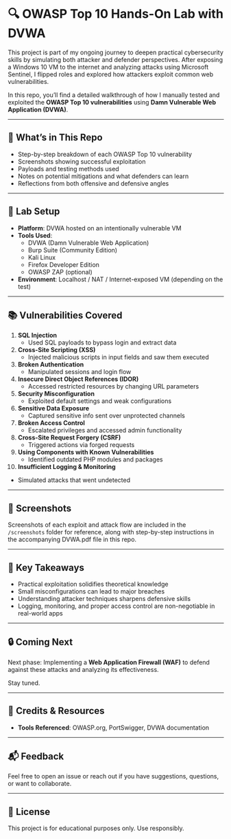 # 🔍 OWASP Top 10 Hands-On Lab with DVWA

This project is part of my ongoing journey to deepen practical cybersecurity skills by simulating both attacker and defender perspectives. After exposing a Windows 10 VM to the internet and analyzing attacks using Microsoft Sentinel, I flipped roles and explored how attackers exploit common web vulnerabilities.

In this repo, you’ll find a detailed walkthrough of how I manually tested and exploited the **OWASP Top 10 vulnerabilities** using **Damn Vulnerable Web Application (DVWA)**.

---

## 📌 What’s in This Repo

- Step-by-step breakdown of each OWASP Top 10 vulnerability
- Screenshots showing successful exploitation
- Payloads and testing methods used
- Notes on potential mitigations and what defenders can learn
- Reflections from both offensive and defensive angles

---

## 🔧 Lab Setup

- **Platform**: DVWA hosted on an intentionally vulnerable VM  
- **Tools Used**:
  - DVWA (Damn Vulnerable Web Application)
  - Burp Suite (Community Edition)
  - Kali Linux
  - Firefox Developer Edition
  - OWASP ZAP (optional)
- **Environment**: Localhost / NAT / Internet-exposed VM (depending on the test)

---

## 📚 Vulnerabilities Covered

1. **SQL Injection**  
   - Used SQL payloads to bypass login and extract data  
2. **Cross-Site Scripting (XSS)**  
   - Injected malicious scripts in input fields and saw them executed  
3. **Broken Authentication**  
   - Manipulated sessions and login flow  
4. **Insecure Direct Object References (IDOR)**  
   - Accessed restricted resources by changing URL parameters  
5. **Security Misconfiguration**  
   - Exploited default settings and weak configurations  
6. **Sensitive Data Exposure**  
   - Captured sensitive info sent over unprotected channels  
7. **Broken Access Control**  
   - Escalated privileges and accessed admin functionality  
8. **Cross-Site Request Forgery (CSRF)**  
   - Triggered actions via forged requests  
9. **Using Components with Known Vulnerabilities**  
   - Identified outdated PHP modules and packages  
10. **Insufficient Logging & Monitoring**  
   - Simulated attacks that went undetected

---

## 📸 Screenshots

Screenshots of each exploit and attack flow are included in the `/screenshots` folder for reference, along with step-by-step instructions in the accompanying DVWA.pdf file in this repo.

---

## 🧠 Key Takeaways

- Practical exploitation solidifies theoretical knowledge  
- Small misconfigurations can lead to major breaches  
- Understanding attacker techniques sharpens defensive skills  
- Logging, monitoring, and proper access control are non-negotiable in real-world apps

---

## 🔒 Coming Next

Next phase: Implementing a **Web Application Firewall (WAF)** to defend against these attacks and analyzing its effectiveness.

Stay tuned.

---

## 📎 Credits & Resources

- **Tools Referenced**: OWASP.org, PortSwigger, DVWA documentation  

---

## 📬 Feedback

Feel free to open an issue or reach out if you have suggestions, questions, or want to collaborate.

---

## 📄 License

This project is for educational purposes only. Use responsibly.

